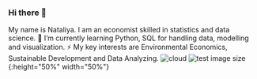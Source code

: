 ### Hi there 👋
My name is Nataliya. I am an economist skilled in statistics and data science.
🌱 I’m currently learning Python, SQL for handling data, modelling and visualization.
⚡ My key interests are Environmental Economics, Sustainable Development and Data Analyzing.
![cloud](https://user-images.githubusercontent.com/72296656/107026475-096ae100-67ab-11eb-9e7e-afeec19a9e53.png)
![test image size](https://user-images.githubusercontent.com/72296656/107026475-096ae100-67ab-11eb-9e7e-afeec19a9e53.png){:height="50%" width="50%"}

<!--
**aparinatali/aparinatali** is a ✨ _special_ ✨ repository because its `README.md` (this file) appears on your GitHub profile.

Here are some ideas to get you started:

- 🔭 I’m currently working on ...
-  ...
- 👯 I’m looking to collaborate on ...
- 🤔 I’m looking for help with ...
- 💬 Ask me about ...
- 📫 How to reach me: ...
- 😄 Pronouns: ...
-  Fun fact: ...
-->
